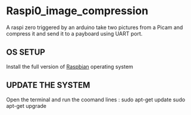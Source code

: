# Raspi0_image_compression
A raspi zero triggered by an arduino take two pictures from a Picam and compress it and send it to a payboard using UART port.

## OS SETUP 
Install the full version of [Raspbian](https://www.raspberrypi.org/software/operating-systems/#raspberry-pi-os-32-bit) operating system 

## UPDATE THE SYSTEM
Open the terminal and run the coomand lines : 
sudo apt-get update
sudo apt-get upgrade
